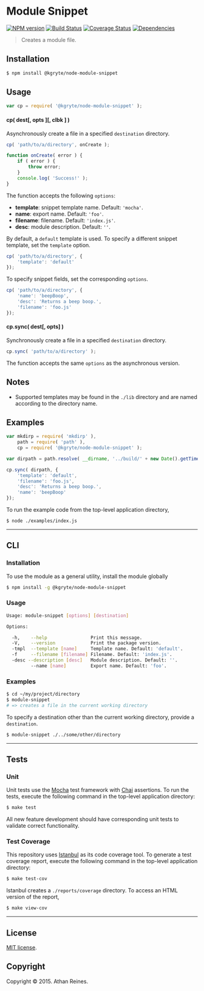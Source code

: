 Module Snippet
===
[![NPM version][npm-image]][npm-url] [![Build Status][travis-image]][travis-url] [![Coverage Status][codecov-image]][codecov-url] [![Dependencies][dependencies-image]][dependencies-url]

> Creates a module file.


## Installation

``` bash
$ npm install @kgryte/node-module-snippet
```


## Usage

``` javascript
var cp = require( '@kgryte/node-module-snippet' );
```

#### cp( dest[, opts ][, clbk ] )

Asynchronously create a file in a specified `destination` directory.

``` javascript
cp( 'path/to/a/directory', onCreate );

function onCreate( error ) {
	if ( error ) {
		throw error;
	}
	console.log( 'Success!' );
}
```

The function accepts the following `options`:
*	__template__: snippet template name. Default: `'mocha'`.
*	__name__: export name. Default: `'foo'`.
*	__filename__: filename. Default: `'index.js'`.
*	__desc__: module description. Default: `''`.

By default, a `default` template is used. To specify a different snippet template, set the `template` option.

``` javascript
cp( 'path/to/a/directory', {
	'template': 'default'
});
```

To specify snippet fields, set the corresponding `options`.

``` javascript
cp( 'path/to/a/directory', {
	'name': 'beepBoop',
	'desc': 'Returns a beep boop.',
	'filename': 'foo.js'
});
```



#### cp.sync( dest[, opts] )

Synchronously create a file in a specified `destination` directory.

``` javascript
cp.sync( 'path/to/a/directory' );
```

The function accepts the same `options` as the asynchronous version.


## Notes

* 	Supported templates may be found in the `./lib` directory and are named according to the directory name.


## Examples

``` javascript
var mkdirp = require( 'mkdirp' ),
	path = require( 'path' ),
	cp = require( '@kgryte/node-module-snippet' );

var dirpath = path.resolve( __dirname, '../build/' + new Date().getTime() );

cp.sync( dirpath, {
	'template': 'default',
	'filename': 'foo.js',
	'desc': 'Returns a beep boop.',
	'name': 'beepBoop'
});
```

To run the example code from the top-level application directory,

``` bash
$ node ./examples/index.js
```

---
## CLI


### Installation

To use the module as a general utility, install the module globally

``` bash
$ npm install -g @kgryte/node-module-snippet
```


### Usage

``` bash
Usage: module-snippet [options] [destination]

Options:

  -h,    --help                Print this message.
  -V,    --version             Print the package version.
  -tmpl  --template [name]     Template name. Default: 'default'.
  -f     --filename [filename] Filename. Default: 'index.js'.
  -desc --description [desc]   Module description. Default: ''.
         --name [name]         Export name. Default: 'foo'.
```


### Examples

``` bash
$ cd ~/my/project/directory
$ module-snippet
# => creates a file in the current working directory
```

To specify a destination other than the current working directory, provide a `destination`.

``` bash
$ module-snippet ./../some/other/directory
```



---
## Tests

### Unit

Unit tests use the [Mocha](http://mochajs.org/) test framework with [Chai](http://chaijs.com) assertions. To run the tests, execute the following command in the top-level application directory:

``` bash
$ make test
```

All new feature development should have corresponding unit tests to validate correct functionality.


### Test Coverage

This repository uses [Istanbul](https://github.com/gotwarlost/istanbul) as its code coverage tool. To generate a test coverage report, execute the following command in the top-level application directory:

``` bash
$ make test-cov
```

Istanbul creates a `./reports/coverage` directory. To access an HTML version of the report,

``` bash
$ make view-cov
```


---
## License

[MIT license](http://opensource.org/licenses/MIT).


## Copyright

Copyright &copy; 2015. Athan Reines.


[npm-image]: http://img.shields.io/npm/v/@kgryte/node-module-snippet.svg
[npm-url]: https://npmjs.org/package/@kgryte/node-module-snippet

[travis-image]: http://img.shields.io/travis/kgryte/node-module-snippet/master.svg
[travis-url]: https://travis-ci.org/kgryte/node-module-snippet

[codecov-image]: https://img.shields.io/codecov/c/github/kgryte/node-module-snippet/master.svg
[codecov-url]: https://codecov.io/github/kgryte/node-module-snippet?branch=master

[dependencies-image]: http://img.shields.io/david/kgryte/node-module-snippet.svg
[dependencies-url]: https://david-dm.org/kgryte/node-module-snippet

[dev-dependencies-image]: http://img.shields.io/david/dev/kgryte/node-module-snippet.svg
[dev-dependencies-url]: https://david-dm.org/dev/kgryte/node-module-snippet

[github-issues-image]: http://img.shields.io/github/issues/kgryte/node-module-snippet.svg
[github-issues-url]: https://github.com/kgryte/node-module-snippet/issues
